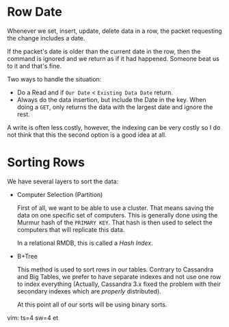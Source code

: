 
# Row Date

Whenever we set, insert, update, delete data in a row, the packet requesting
the change includes a date.

If the packet's date is older than the current date in the row, then the
command is ignored and we return as if it had happened. Someone beat us to
it and that's fine.

Two ways to handle the situation:

* Do a Read and if `Our Date` < `Existing Data Date` return.
* Always do the data insertion, but include the Date in the key. When doing
  a `GET`, only returns the data with the largest date and ignore the rest.

A write is often less costly, however, the indexing can be very costly so
I do not think that this the second option is a good idea at all.

# Sorting Rows

We have several layers to sort the data:

* Computer Selection (Partition)

  First of all, we want to be able to use a cluster. That means saving
  the data on one specific set of computers. This is generally done
  using the Murmur hash of the `PRIMARY KEY`. That hash is then used
  to select the computers that will replicate this data.

  In a relational RMDB, this is called a _Hash Index_.

* B+Tree

  This method is used to sort rows in our tables. Contrary to Cassandra
  and Big Tables, we prefer to have separate indexes and not use one
  row to index everything (Actually, Cassandra 3.x fixed the problem
  with their secondary indexes which are _properly_ distributed).

  At this point all of our sorts will be using binary sorts.




vim: ts=4 sw=4 et
